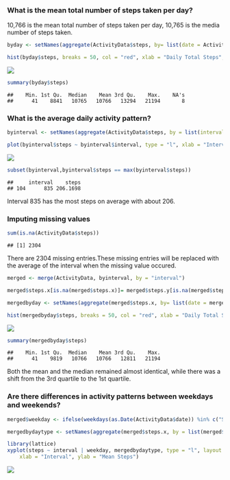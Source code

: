 ### What is the mean total number of steps taken per day?

10,766 is the mean total number of steps taken per day, 10,765 is the media number of steps taken.

``` r
byday <- setNames(aggregate(ActivityData$steps, by= list(date = ActivityData$date), FUN =sum),c("date","steps"))

hist(byday$steps, breaks = 50, col = "red", xlab = "Daily Total Steps", main = "Histogram of Daily Step Totals")
```

![](PA1_template_files/figure-markdown_github/unnamed-chunk-1-1.png)

``` r
summary(byday$steps)
```

    ##    Min. 1st Qu.  Median    Mean 3rd Qu.    Max.    NA's 
    ##      41    8841   10765   10766   13294   21194       8

### What is the average daily activity pattern?

``` r
byinterval <- setNames(aggregate(ActivityData$steps, by = list(interval = ActivityData$interval), FUN =mean, na.rm = TRUE),c("interval","steps"))

plot(byinterval$steps ~ byinterval$interval, type = "l", xlab = "Interval", ylab = "Steps", main = "Average Steps per Interval")
```

![](PA1_template_files/figure-markdown_github/unnamed-chunk-2-1.png)

``` r
subset(byinterval,byinterval$steps == max(byinterval$steps))
```

    ##     interval    steps
    ## 104      835 206.1698

Interval 835 has the most steps on average with about 206.

### Imputing missing values

``` r
sum(is.na(ActivityData$steps))
```

    ## [1] 2304

There are 2304 missing entries.These missing entries will be replaced with the average of the interval when the missing value occured.

``` r
merged <- merge(ActivityData, byinterval, by = "interval")

merged$steps.x[is.na(merged$steps.x)]= merged$steps.y[is.na(merged$steps.x)]

mergedbyday <- setNames(aggregate(merged$steps.x, by= list(date = merged$date), FUN =sum),c("date","steps"))

hist(mergedbyday$steps, breaks = 50, col = "red", xlab = "Daily Total Steps", main = "Histogram of Daily Step Totals")
```

![](PA1_template_files/figure-markdown_github/unnamed-chunk-4-1.png)

``` r
summary(mergedbyday$steps)
```

    ##    Min. 1st Qu.  Median    Mean 3rd Qu.    Max. 
    ##      41    9819   10766   10766   12811   21194

Both the mean and the median remained almost identical, while there was a shift from the 3rd quartile to the 1st quartile.

### Are there differences in activity patterns between weekdays and weekends?

``` r
merged$weekday <- ifelse(weekdays(as.Date(ActivityData$date)) %in% c("Saturday","Sunday"),"weekend","weekday")

mergedbydaytype <- setNames(aggregate(merged$steps.x, by = list(merged$weekday, merged$interval), FUN = mean),c("weekday","interval","steps"))

library(lattice)
xyplot(steps ~ interval | weekday, mergedbydaytype, type = "l", layout = c(1, 2), 
    xlab = "Interval", ylab = "Mean Steps")
```

![](PA1_template_files/figure-markdown_github/unnamed-chunk-5-1.png)
